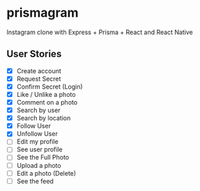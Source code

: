 # prismagram
Instagram clone with Express + Prisma + React and React Native


## User Stories

- [x] Create account
- [x] Request Secret
- [x] Confirm Secret (Login)
- [x] Like / Unlike a photo
- [x] Comment on a photo
- [x] Search by user
- [x] Search by location
- [x] Follow User
- [x] Unfollow User
- [ ] Edit my profile
- [ ] See user profile
- [ ] See the Full Photo
- [ ] Upload a photo
- [ ] Edit a photo (Delete)
- [ ] See the feed